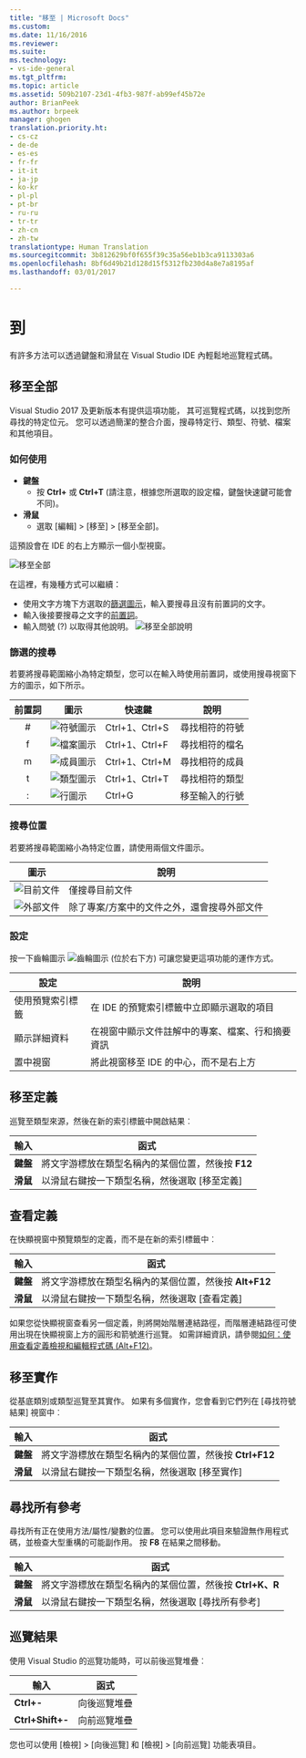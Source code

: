 ```yaml
---
title: "移至 | Microsoft Docs"
ms.custom: 
ms.date: 11/16/2016
ms.reviewer: 
ms.suite: 
ms.technology:
- vs-ide-general
ms.tgt_pltfrm: 
ms.topic: article
ms.assetid: 509b2107-23d1-4fb3-987f-ab99ef45b72e
author: BrianPeek
ms.author: brpeek
manager: ghogen
translation.priority.ht:
- cs-cz
- de-de
- es-es
- fr-fr
- it-it
- ja-jp
- ko-kr
- pl-pl
- pt-br
- ru-ru
- tr-tr
- zh-cn
- zh-tw
translationtype: Human Translation
ms.sourcegitcommit: 3b812629bf0f655f39c35a56eb1b3ca9113303a6
ms.openlocfilehash: 8bf6d49b21d128d15f5312fb230d4a8e7a8195af
ms.lasthandoff: 03/01/2017

---
```


# <a name="go-to"></a>到
有許多方法可以透過鍵盤和滑鼠在 Visual Studio IDE 內輕鬆地巡覽程式碼。

<!-- VERSIONLESS -->
## <a name="go-to-all"></a>移至全部
Visual Studio 2017 及更新版本有提供這項功能，  其可巡覽程式碼，以找到您所尋找的特定位元。  您可以透過簡潔的整合介面，搜尋特定行、類型、符號、檔案和其他項目。

### <a name="how-to-use"></a>如何使用
* **鍵盤**
  * 按 **Ctrl+** 或 **Ctrl+T**  (請注意，根據您所選取的設定檔，鍵盤快速鍵可能會不同)。
* **滑鼠**
  * 選取 [編輯] > [移至] > [移至全部]。

這預設會在 IDE 的右上方顯示一個小型視窗。

![移至全部](~/docs/ide/media/gotoall.png)

在這裡，有幾種方式可以繼續：
* 使用文字方塊下方選取的[篩選圖示](#filtered-searches)，輸入要搜尋且沒有前置詞的文字。
* 輸入後接要搜尋之文字的[前置詞](#filtered-searches)。
* 輸入問號 (?) 以取得其他說明。
  ![移至全部說明](~/docs/ide/media/gotoall_help.png)

### <a name="filtered-searches"></a>篩選的搜尋
若要將搜尋範圍縮小為特定類型，您可以在輸入時使用前置詞，或使用搜尋視窗下方的圖示，如下所示。

前置詞 | 圖示 | 快速鍵 | 說明
:----: | ---- | -------- | ---
#      | ![符號圖示](~/docs/ide/media/gotoall_symbolicon.png) | Ctrl+1、Ctrl+S | 尋找相符的符號
f      | ![檔案圖示](~/docs/ide/media/gotoall_fileicon.png)     | Ctrl+1、Ctrl+F | 尋找相符的檔名
m      | ![成員圖示](~/docs/ide/media/gotoall_membericon.png) | Ctrl+1、Ctrl+M | 尋找相符的成員
t      | ![類型圖示](~/docs/ide/media/gotoall_typeicon.png)     | Ctrl+1、Ctrl+T | 尋找相符的類型
:      | ![行圖示](~/docs/ide/media/gotoall_lineicon.png)     | Ctrl+G         | 移至輸入的行號

### <a name="search-locations"></a>搜尋位置
若要將搜尋範圍縮小為特定位置，請使用兩個文件圖示。

圖示 | 說明
---- | ---
![目前文件](~/docs/ide/media/gotoall_currentdocument.png) | 僅搜尋目前文件
![外部文件](~/docs/ide/media/gotoall_external.png) | 除了專案/方案中的文件之外，還會搜尋外部文件

### <a name="settings"></a>設定
按一下齒輪圖示 ![齒輪圖示](~/docs/ide/media/gotoall_gear.png) (位於右下方) 可讓您變更這項功能的運作方式。

設定 | 說明
------- | ---
使用預覽索引標籤 | 在 IDE 的預覽索引標籤中立即顯示選取的項目
顯示詳細資料    | 在視窗中顯示文件註解中的專案、檔案、行和摘要資訊
置中視窗   | 將此視窗移至 IDE 的中心，而不是右上方
<!-- END VERSIONLESS -->

## <a name="go-to-definition"></a>移至定義
巡覽至類型來源，然後在新的索引標籤中開啟結果︰

輸入        | 函式 
------------ | ---
**鍵盤** | 將文字游標放在類型名稱內的某個位置，然後按 **F12**
**滑鼠**    | 以滑鼠右鍵按一下類型名稱，然後選取 [移至定義]

## <a name="peek-definition"></a>查看定義
在快顯視窗中預覽類型的定義，而不是在新的索引標籤中︰

輸入        | 函式 
------------ | ---
**鍵盤** | 將文字游標放在類型名稱內的某個位置，然後按 **Alt+F12**
**滑鼠**    | 以滑鼠右鍵按一下類型名稱，然後選取 [查看定義]

如果您從快顯視窗查看另一個定義，則將開始階層連結路徑，而階層連結路徑可使用出現在快顯視窗上方的圓形和箭號進行巡覽。  如需詳細資訊，請參閱[如何：使用查看定義檢視和編輯程式碼 (Alt+F12)](how-to-view-and-edit-code-by-using-peek-definition-alt-plus-f12.md)。

## <a name="go-to-implementation"></a>移至實作
從基底類別或類型巡覽至其實作。  如果有多個實作，您會看到它們列在 [尋找符號結果] 視窗中︰

輸入        | 函式 
------------ | ---
**鍵盤** | 將文字游標放在類型名稱內的某個位置，然後按 **Ctrl+F12**
**滑鼠**    | 以滑鼠右鍵按一下類型名稱，然後選取 [移至實作]

## <a name="find-all-references"></a>尋找所有參考
尋找所有正在使用方法/屬性/變數的位置。  您可以使用此項目來驗證無作用程式碼，並檢查大型重構的可能副作用。  按 **F8** 在結果之間移動。

輸入        | 函式 
------------ | ---
**鍵盤** | 將文字游標放在類型名稱內的某個位置，然後按 **Ctrl+K、R**
**滑鼠**    | 以滑鼠右鍵按一下類型名稱，然後選取 [尋找所有參考]

## <a name="navigating-results"></a>巡覽結果
使用 Visual Studio 的巡覽功能時，可以前後巡覽堆疊︰

輸入        | 函式 
------------ | ---
**Ctrl+-**          | 向後巡覽堆疊
**Ctrl+Shift+-**    | 向前巡覽堆疊

您也可以使用 [檢視] > [向後巡覽] 和 [檢視] > [向前巡覽] 功能表項目。
